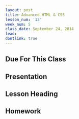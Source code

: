 ```yaml
---
layout: post
title: Advanced HTML & CSS
lesson_num: '13'
week_num: 5
class_date: September 24, 2014
lead: 
dontlink: true
---
```


## Due For This Class

## Presentation

## Lesson Heading
  
## Homework
